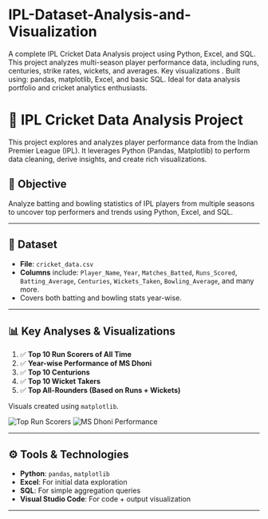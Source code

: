# IPL-Dataset-Analysis-and-Visualization
A complete IPL Cricket Data Analysis project using Python, Excel, and SQL. This project analyzes multi-season player performance data, including runs, centuries, strike rates, wickets, and averages. Key visualizations .  Built using: pandas, matplotlib, Excel, and basic SQL. Ideal for data analysis portfolio and cricket analytics enthusiasts.
# 🏏 IPL Cricket Data Analysis Project

This project explores and analyzes player performance data from the Indian Premier League (IPL). It leverages Python (Pandas, Matplotlib) to perform data cleaning, derive insights, and create rich visualizations.

## 📌 Objective

Analyze batting and bowling statistics of IPL players from multiple seasons to uncover top performers and trends using Python, Excel, and SQL.

---

## 📂 Dataset

- **File**: `cricket_data.csv`
- **Columns** include: `Player_Name`, `Year`, `Matches_Batted`, `Runs_Scored`, `Batting_Average`, `Centuries`, `Wickets_Taken`, `Bowling_Average`, and many more.
- Covers both batting and bowling stats year-wise.

---

## 📊 Key Analyses & Visualizations

1. ✅ **Top 10 Run Scorers of All Time**
2. ✅ **Year-wise Performance of MS Dhoni**
3. ✅ **Top 10 Centurions**
4. ✅ **Top 10 Wicket Takers**
5. ✅ **Top All-Rounders (Based on Runs + Wickets)**

Visuals created using `matplotlib`.

![Top Run Scorers](images/top_run_scorers.png)
![MS Dhoni Performance](images/player_analysis_ms_dhoni.png)

---

## ⚙️ Tools & Technologies

- **Python**: `pandas`, `matplotlib`
- **Excel**: For initial data exploration
- **SQL**: For simple aggregation queries
- **Visual Studio Code**: For code + output visualization

---


